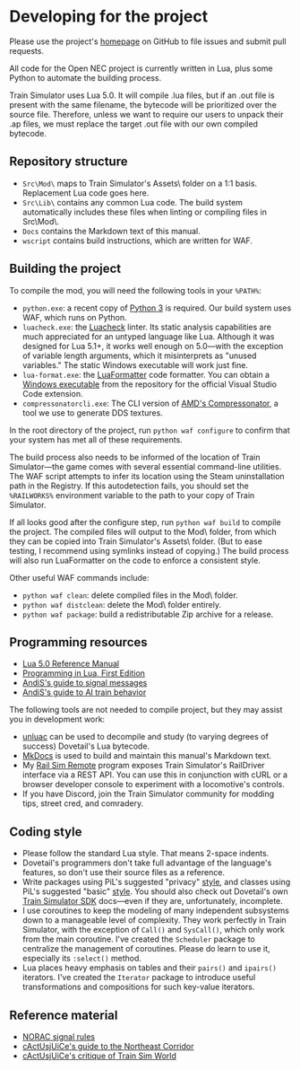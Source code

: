 # Developing for the project

Please use the project's [homepage](https://github.com/YoRYan/open-nec) on GitHub to file issues and submit pull requests.

All code for the Open NEC project is currently written in Lua, plus some Python to automate the building process.

Train Simulator uses Lua 5.0. It will compile .lua files, but if an .out file is present with the same filename, the bytecode will be prioritized over the source file. Therefore, unless we want to require our users to unpack their .ap files, we must replace the target .out file with our own compiled bytecode.

## Repository structure

- `Src\Mod\` maps to Train Simulator's Assets\ folder on a 1:1 basis. Replacement Lua code goes here.
- `Src\Lib\` contains any common Lua code. The build system automatically includes these files when linting or compiling files in Src\\Mod\\.
- `Docs` contains the Markdown text of this manual.
- `wscript` contains build instructions, which are written for WAF.

## Building the project

To compile the mod, you will need the following tools in your `%PATH%`:

- `python.exe`: a recent copy of [Python 3](https://www.python.org/) is required. Our build system uses WAF, which runs on Python.
- `luacheck.exe`: the [Luacheck](https://github.com/mpeterv/luacheck) linter. Its static analysis capabilities are much appreciated for an untyped language like Lua. Although it was designed for Lua 5.1+, it works well enough on 5.0—with the exception of variable length arguments, which it misinterprets as "unused variables." The static Windows executable will work just fine.
- `lua-format.exe`: the [LuaFormatter](https://github.com/Koihik/LuaFormatter) code formatter. You can obtain a [Windows executable](https://github.com/Koihik/vscode-lua-format/tree/master/bin/win32) from the repository for the official Visual Studio Code extension.
- `compressonatorcli.exe`: The CLI version of [AMD's Compressonator](https://gpuopen.com/compressonator/), a tool we use to generate DDS textures.

In the root directory of the project, run `python waf configure` to confirm that your system has met all of these requirements.

The build process also needs to be informed of the location of Train Simulator—the game comes with several essential command-line utilities. The WAF script attempts to infer its location using the Steam uninstallation path in the Registry. If this autodetection fails, you should set the `%RAILWORKS%` environment variable to the path to your copy of Train Simulator.

If all looks good after the configure step, run `python waf build` to compile the project. The compiled files will output to the Mod\ folder, from which they can be copied into Train Simulator's Assets\ folder. (But to ease testing, I recommend using symlinks instead of copying.) The build process will also run LuaFormatter on the code to enforce a consistent style.

Other useful WAF commands include:

- `python waf clean`: delete compiled files in the Mod\\ folder.
- `python waf distclean`: delete the Mod\\ folder entirely.
- `python waf package`: build a redistributable Zip archive for a release.

## Programming resources

- [Lua 5.0 Reference Manual](https://www.lua.org/manual/5.0/manual.html)
- [Programming in Lua, First Edition](https://www.lua.org/pil/contents.html)
- [AndiS's guide to signal messages](https://forums.uktrainsim.com/viewtopic.php?f=359&t=129485)
- [AndiS's guide to AI train behavior](https://www.trainsimdev.com/forum/viewtopic.php?p=509)

The following tools are not needed to compile project, but they may assist you in development work:

- [unluac](https://sourceforge.net/projects/unluac) can be used to decompile and study (to varying degrees of success) Dovetail's Lua bytecode.
- [MkDocs](https://www.mkdocs.org/) is used to build and maintain this manual's Markdown text.
- My [Rail Sim Remote](https://github.com/yoryan/railsim-remote) program exposes Train Simulator's RailDriver interface via a REST API. You can use this in conjunction with cURL or a browser developer console to experiment with a locomotive's controls.
- If you have Discord, join the Train Simulator community for modding tips, street cred, and comradery.

## Coding style

- Please follow the standard Lua style. That means 2-space indents.
- Dovetail's programmers don't take full advantage of the language's features, so don't use their source files as a reference.
- Write packages using PiL's suggested "privacy" [style](https://www.lua.org/pil/15.2.html), and classes using PiL's suggested "basic" [style](https://www.lua.org/pil/16.1.html). You should also check out Dovetail's own [Train Simulator SDK](https://sites.google.com/a/railsimdev.com/dtgts1sdk/reference-manual) docs—even if they are, unfortunately, incomplete.
- I use coroutines to keep the modeling of many independent subsystems down to a manageable level of complexity. They work perfectly in Train Simulator, with the exception of `Call()` and `SysCall()`, which only work from the main coroutine. I've created the `Scheduler` package to centralize the management of coroutines. Please do learn to use it, especially its `:select()` method.
- Lua places heavy emphasis on tables and their `pairs()` and `ipairs()` iterators. I've created the `Iterator` package to introduce useful transformations and compositions for such key-value iterators.

## Reference material

- [NORAC signal rules](https://signals.jovet.net/rules/NORAC%20Signal%20Rules.pdf)
- [cActUsjUiCe's guide to the Northeast Corridor](https://forums.dovetailgames.com/threads/nec-ny-signal-tutorials.4174/)
- [cActUsjUiCe's critique of Train Sim World](https://forums.dovetailgames.com/threads/nec-new-york-signals-atc-acses-and-how-to-fix-them.4057/)